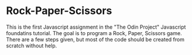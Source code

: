 # Rock-Paper-Scissors

This is the first Javascript assignment in the "The Odin Project" Javascript foundatins tutorial. The goal is to program a Rock, Paper, Scissors game. There are a few steps given, but most of the code should be created from scratch without help.